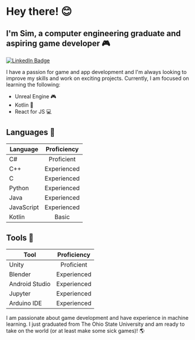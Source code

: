 # Hey there! 😊
## I'm Sim, a computer engineering graduate and aspiring game developer 🎮

[![LinkedIn Badge](https://img.shields.io/badge/LinkedIn-Profile-informational?style=flat-square&logo=linkedin&logoColor=white&color=0D76A8)](https://www.linkedin.com/in/sim-sealy/)

I have a passion for game and app development and I'm always looking to improve my skills and work on exciting projects. Currently, I am focused on learning the following:
- Unreal Engine 🎮
- Kotlin 📱
- React for JS 💻

## Languages 💬

| Language        | Proficiency         |
| -------------  |:-------------:|
| C#              | Proficient      |
| C++             | Experienced     |
| C               | Experienced     |
| Python          | Experienced     |
| Java            | Experienced     |
| JavaScript      | Experienced     |
| Kotlin          | Basic     |

## Tools 🔧

| Tool            | Proficiency         |
| -------------  |:-------------:|
| Unity           | Proficient     |
| Blender         | Experienced     |
| Android Studio  | Experienced     |
| Jupyter         | Experienced     |
| Arduino IDE     | Experienced     |


I am passionate about game development and have experience in machine learning. I just graduated from The Ohio State University and am ready to take on the world (or at least make some sick games)! 🌎
